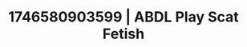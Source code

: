 ---
categories:
- AI-generated
- Sapphic desires
- Slow burn erotica
- Subtle kink
- Dreamy pleasure
- ASMR
- Intimate POV
- Cosplay
image: /assets/images/1746580903599.jpg
layout: post
seo:
  description: Featured content with artistic ABDL Play, Scat Fetish. HD images available.
  keywords: ABDL Play, Scat Fetish
  og_image: /assets/images/1746580903599.jpg
  schema_type: VisualArtwork
tags:
- ABDL Play
- Scat Fetish
- '#1746580903599'
title: 1746580903599 | ABDL Play Scat Fetish
---